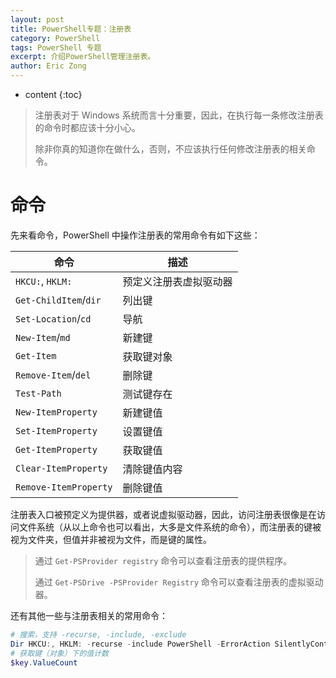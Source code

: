 ```yaml
---
layout: post
title: PowerShell专题：注册表
category: PowerShell
tags: PowerShell 专题
excerpt: 介绍PowerShell管理注册表。
author: Eric Zong
---
```


* content
{:toc}

> 注册表对于 Windows 系统而言十分重要，因此，在执行每一条修改注册表的命令时都应该十分小心。
> 
> 除非你真的知道你在做什么，否则，不应该执行任何修改注册表的相关命令。

# 命令

先来看命令，PowerShell 中操作注册表的常用命令有如下这些：

| 命令                  | 描述                   |
| --------------------- | ---------------------- |
| `HKCU:`, `HKLM:`      | 预定义注册表虚拟驱动器 |
| `Get-ChildItem`/`dir` | 列出键                 |
| `Set-Location`/`cd`   | 导航                   |
| `New-Item`/`md`       | 新建键                 |
| `Get-Item`            | 获取键对象             |
| `Remove-Item`/`del`   | 删除键                 |
| `Test-Path`           | 测试键存在             |
| `New-ItemProperty`    | 新建键值               |
| `Set-ItemProperty`    | 设置键值               |
| `Get-ItemProperty`    | 获取键值               |
| `Clear-ItemProperty`  | 清除键值内容           |
| `Remove-ItemProperty` | 删除键值               |

注册表入口被预定义为提供器，或者说虚拟驱动器，因此，访问注册表很像是在访问文件系统（从以上命令也可以看出，大多是文件系统的命令），而注册表的键被视为文件夹，但值并非被视为文件，而是键的属性。

> 通过 `Get-PSProvider registry` 命令可以查看注册表的提供程序。
>
> 通过 `Get-PSDrive -PSProvider Registry` 命令可以查看注册表的虚拟驱动器。

还有其他一些与注册表相关的常用命令：

```powershell
# 搜索，支持 -recurse, -include, -exclude
Dir HKCU:, HKLM: -recurse -include PowerShell -ErrorAction SilentlyContinue
# 获取键（对象）下的值计数
$key.ValueCount
```

